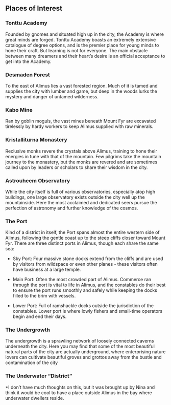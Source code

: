 ## Places of Interest

### Tonttu Academy

Founded by gnomes and situated high up in the city, the Academy is where great minds are forged. Tonttu Academy boasts an extremely extensive catalogue of degree options, and is the premier place for young minds to hone their craft. But learning is not for everyone. The main obstacle between many dreamers and their heart’s desire is an official acceptance to get into the Academy.

### Desmaden Forest

To the east of Alimus lies a vast forested region. Much of it is tamed and supplies the city with lumber and game, but deep in the woods lurks the mystery and danger of untamed wilderness.

### Kabo Mine

Ran by goblin moguls, the vast mines beneath Mount Fyr are excavated tirelessly by hardy workers to keep Alimus supplied with raw minerals.

### Kristalliturna Monastery

Reclusive monks revere the crystals above Alimus, training to hone their energies in tune with that of the mountain. Few pilgrims take the mountain journey to the monastery, but the monks are revered and are sometimes called upon by leaders or scholars to share their wisdom in the city.

### Astrouheem Observatory

While the city itself is full of various observatories, especially atop high buildings, one large observatory exists outside the city well up the mountainside. Here the most acclaimed and dedicated seers pursue the perfection of astronomy and further knowledge of the cosmos.

### The Port

Kind of a district in itself, the Port spans almost the entire western side of Alimus, following the gentle coast up to the steep cliffs closer toward Mount Fyr. There are three distinct ports in Alimus, though each share the same sea:

- Sky Port: Four massive stone docks extend from the cliffs and are used by visitors from wildspace or even other planes - these visitors often have business at a large temple.

- Main Port: Often the most crowded part of Alimus. Commerce ran through the port is vital to life in Alimus, and the constables do their best to ensure the port runs smoothly and safely while keeping the docks filled to the brim with vessels.

- Lower Port: Full of ramshackle docks outside the jurisdiction of the constables. Lower port is where lowly fishers and small-time operators begin and end their days.


### The Undergrowth

The undergrowth is a sprawling network of loosely connected caverns underneath the city. Here you may find that some of the most beautiful natural parts of the city are actually underground, where enterprising nature lovers can cultivate beautiful groves and grottos away from the bustle and contamination of the city

### The Underwater “District”

*I don’t have much thoughts on this, but it was brought up by Nina and think it would be cool to have a place outside Alimus in the bay where underwater dwellers reside.